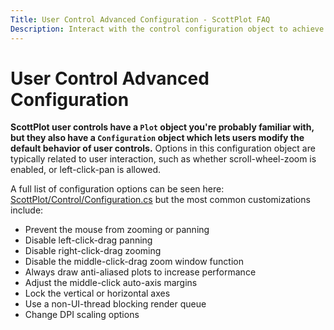```yaml
---
Title: User Control Advanced Configuration - ScottPlot FAQ
Description: Interact with the control configuration object to achieve advanced customizations of user control style and behavior
---
```


# User Control Advanced Configuration

**ScottPlot user controls have a `Plot` object you're probably familiar with, but they also have a `Configuration` object which lets users modify the default behavior of user controls.** Options in this configuration object are typically related to user interaction, such as whether scroll-wheel-zoom is enabled, or left-click-pan is allowed.

A full list of configuration options can be seen here: [ScottPlot/Control/Configuration.cs](https://github.com/ScottPlot/ScottPlot/blob/main/src/ScottPlot4/ScottPlot/Control/Configuration.cs) but the most common customizations include:

* Prevent the mouse from zooming or panning
* Disable left-click-drag panning
* Disable right-click-drag zooming
* Disable the middle-click-drag zoom window function
* Always draw anti-aliased plots to increase performance
* Adjust the middle-click auto-axis margins
* Lock the vertical or horizontal axes
* Use a non-UI-thread blocking render queue
* Change DPI scaling options